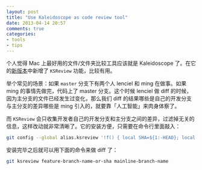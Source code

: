 ```yaml
---
layout: post
title: "Use Kaleidoscope as code review tool"
date: 2013-04-14 20:57
comments: true
categories:
- tools
- tips
---
```


个人觉得 Mac 上最好用的文件/文件夹比较工具应该就是 Kaleidoscope 了。在它的[新版本](http://kaleidoscopeapp.com/beta)中新增了 ``KSReview`` 功能，比较有用。

举个常见的场景：如果 ``master`` 分支下有两个人 lenciel 和 ming 在做事。如果 ming 的事情先做完，代码上了 master 分支。这个时候 lenciel 做 diff 的时候，因为主分支的文件已经发生过变化，那么我们 diff 的结果哪些是自己的开发分支与主分支的差异哪些是 ming 引入的，就要靠「人工智能」来肉身体察了。

而 ``KSReview`` 会只收集开发者自己的开发分支和主分支之间的差异，过滤掉无关的信息，这样改动就非常清晰了。它的安装方便，只需要在命令行里面敲入：

``` bash
git config --global alias.ksreview '!f() { local SHA=${1:-HEAD}; local BRANCH=${2:-master}; if [ $SHA == $BRANCH ]; then SHA=HEAD; fi; git difftool -y -t Kaleidoscope $BRANCH...$SHA; }; f'
```

安装完毕之后就可以用下面的命令来做 diff 了：

``` bash
git ksreview feature-branch-name-or-sha mainline-branch-name
```
